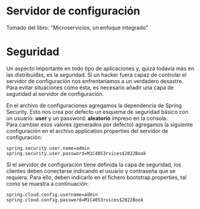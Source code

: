 # Servidor de configuración
Tomado del libro: "Microservicios, un enfoque integrado"

# Seguridad
Un aspecto importante en todo tipo de aplicaciones y, quizá todavía más en las distribuidas,
es la seguridad. Si un hacker fuera capaz de controlar el servidor de configuración nos 
enfrentaríamos a un verdadero desastre. Para evitar situaciones como ésta, es necesario 
añadir una capa de seguridad al servidor de configuración.

En el archivo de configuraciones agregamos la dependencia de Spring Security. Esto nos crea
por defecto un esquema de seguridad básico con un usuario: **user** y un password: **aleatorio**
impreso en la consola.   
Para cambiar esos valores (generados por defecto) agregamos la siguiente configuración en el archivo 
application.properties del servidor de configuración:

```
spring.security.user.name=admin
spring.security.user.password=M1C40S3rvices$2022Book
```

Si el servidor de configuración tiene definida la capa de seguridad, los clientes
deben conectarse indicando el usuario y contraseña que se requiera. Para ello, 
deben indicarlo en el fichero bootstrap.properties, tal como se muestra a continuación:

```
spring.cloud.config.username=admin
spring.cloud.config.password=M1C40S3rvices$2022Book
```